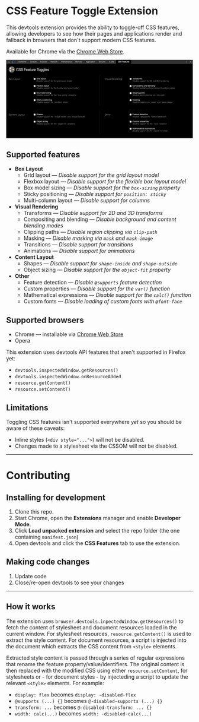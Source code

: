 # CSS Feature Toggle Extension

This devtools extension provides the ability to toggle-off CSS features, allowing developers to see how their pages and applications render and fallback in browsers that don't support modern CSS features.

Available for Chrome via the [Chrome Web Store](https://chrome.google.com/webstore/detail/css-feature-toggles/aeinmfddnniiloadoappmdnffcbffnjg).

![Screengrab of the CSS Feature Toggle extension](screengrab.png)

## Supported features

* **Box Layout**
  * Grid layout — *Disable support for the grid layout model*
  * Flexbox layout — *Disable support for the flexible box layout model*
  * Box model sizing — *Disable support for the `box-sizing` property*
  * Sticky positioning — *Disable support for `position: sticky`*
  * Multi-column layout — *Disable support for columns*
* **Visual Rendering**
  * Transforms — *Disable support for 2D and 3D transforms*
  * Compositing and blending — *Disable background and content blending modes*
  * Clipping paths — *Disable region clipping via `clip-path`*
  * Masking — *Disable masking via `mask` and `mask-image`*
  * Transitions — *Disable support for transitions*
  * Animations — *Disable support for animations*
* **Content Layout**
  * Shapes — *Disable support for `shape-inside` and `shape-outside`*
  * Object sizing — *Disable support for the `object-fit` property*
* **Other**
  * Feature detection — *Disable `@supports` feature detection*
  * Custom properties — *Disable support for the `var()` function*
  * Mathematical expressions — *Disable support for the `calc()` function*
  * Custom fonts — *Disable loading of custom fonts with `@font-face`*

## Supported browsers 

* Chrome — installable via [Chrome Web Store](https://chrome.google.com/webstore/detail/css-feature-toggles/aeinmfddnniiloadoappmdnffcbffnjg)
* Opera

This extension uses devtools API features that aren't supported in Firefox yet:

  * `devtools.inspectedWindow.getResources()`
  * `devtools.inspectedWindow.onResourceAdded`
  * `resource.getContent()`
  * `resource.setContent()`

## Limitations

Toggling CSS features isn't supported everywhere *yet* so you should be aware of these caveats:

* Inline styles (`<div style="...">`) will not be disabled.
* Changes made to a stylesheet via the CSSOM will not be disabled.

---

# Contributing

## Installing for development

1. Clone this repo.
2. Start Chrome, open the **Extensions** manager and enable **Developer Mode**.
3. Click **Load unpacked extension** and select the repo folder (the one containing `manifest.json`)
4. Open devtools and click the **CSS Features** tab to use the extension.

## Making code changes

1. Update code
2. Close/re-open devtools to see your changes

---

## How it works

The extension uses `browser.devtools.inpectedWindow.getResources()` to fetch the content of stylesheet and document resources loaded in the current window. For stylesheet resources, `resource.getContent()` is used to extract the style content. For document resources, a script is injected into the document which extracts the CSS content from `<style>` elements.

Extracted style content is passed through a series of regular expressions that rename the feature property/value/identifiers. The original content is then replaced with the modified CSS using either `resource.setContent`, for stylesheets or - for document styles - by injecteding a script to update the relevant `<style>` elements. For example:

* `display: flex` becomes `display: -disabled-flex`
* `@supports (...) {}` becomes `@-disabled-supports (...) {}`
* `transform: ...` becomes `@-disabled-transform: ... {}`
* `width: calc(...)` becomes `width: -disabled-calc(...)`
